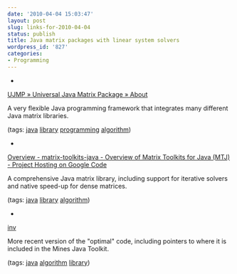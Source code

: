 ```yaml
---
date: '2010-04-04 15:03:47'
layout: post
slug: links-for-2010-04-04
status: publish
title: Java matrix packages with linear system solvers
wordpress_id: '827'
categories:
- Programming
---
```


  * 
                

[UJMP » Universal Java Matrix Package » About](http://www.ujmp.org/)


                

A very flexible Java programming framework that integrates many different Java matrix libraries.


                

(tags: [java](http://delicious.com/eob/java) [library](http://delicious.com/eob/library) [programming](http://delicious.com/eob/programming) [algorithm](http://delicious.com/eob/algorithm))


            
  * 
                

[Overview - matrix-toolkits-java - Overview of Matrix Toolkits for Java (MTJ) - Project Hosting on Google Code](http://code.google.com/p/matrix-toolkits-java/wiki/Overview)


                

A comprehensive Java matrix library, including support for iterative solvers and native speed-up for dense matrices.


                

(tags: [java](http://delicious.com/eob/java) [library](http://delicious.com/eob/library) [algorithm](http://delicious.com/eob/algorithm))


            
  * 
                

[inv](http://billharlan.com/pub/code/inv/index.html)


                

More recent version of the "optimal" code, including pointers to where it is included in the Mines Java Toolkit.


                

(tags: [java](http://delicious.com/eob/java) [algorithm](http://delicious.com/eob/algorithm) [library](http://delicious.com/eob/library))


            
